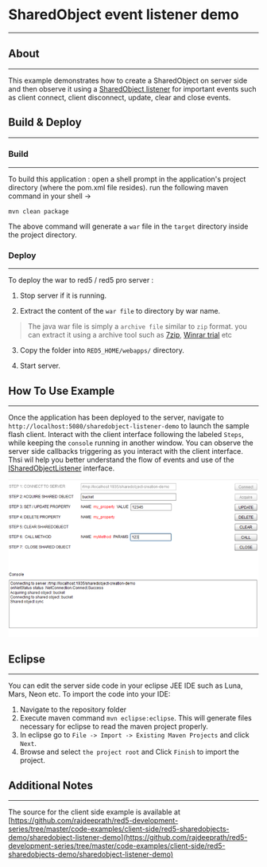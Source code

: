 # SharedObject event listener demo
---

## About
---


This example demonstrates how to create a SharedObject on server side and then observe it using a [SharedObject listener](#http://red5.org/javadoc/red5-server-common/org/red5/server/api/so/ISharedObjectListener.html) for important events such as client connect, client disconnect, update, clear and close events.

## Build & Deploy
---

### Build
---

To build this application : open a shell prompt in the application's project directory (where the pom.xml file resides). run the following maven command in your shell -> 

``` 
mvn clean package 

```

The above command will generate a `war` file in the `target` directory inside the project directory. 


### Deploy
---

To deploy the war to red5 / red5 pro server :

1. Stop server if it is running.

2. Extract the content of the `war file` to directory by war name. 

> The java war file is simply a `archive file` similar to `zip` format. you can extract it using a archive tool such as [7zip](#http://www.7-zip.org/), [Winrar trial](#http://www.rarlab.com/download.htm) etc

3. Copy the folder into `RED5_HOME/webapps/` directory.

4. Start server.



## How To Use Example
---

Once the application has been deployed to the server, navigate to `http://localhost:5080/sharedobject-listener-demo` to launch the sample flash client. Interact with the client interface following the labeled `Steps`, while keeping the `console` running in another window.
You can observe the server side callbacks triggering as you interact with the client interface. Thsi wil help you better understand the flow of events and use of the [ISharedObjectListener](http://red5.org/javadoc/red5-server-common/org/red5/server/api/so/ISharedObjectListener.html) interface.


![Client Interface](images/interface.png)


## Eclipse
---

You can edit the server side code in your eclipse JEE IDE such as Luna, Mars, Neon etc. To import the code into your IDE:

1. Navigate to the repository folder
2. Execute maven command `mvn eclipse:eclipse`. This will generate files necessary for eclipse to read the maven project properly.
3. In eclipse go to `File -> Import -> Existing Maven Projects` and click `Next`.
4. Browse and select `the project root` and Click `Finish` to import the project.



## Additional Notes
---

The source for the client side example is available at [https://github.com/rajdeeprath/red5-development-series/tree/master/code-examples/client-side/red5-sharedobjects-demo/sharedobject-listener-demo](https://github.com/rajdeeprath/red5-development-series/tree/master/code-examples/client-side/red5-sharedobjects-demo/sharedobject-listener-demo)





